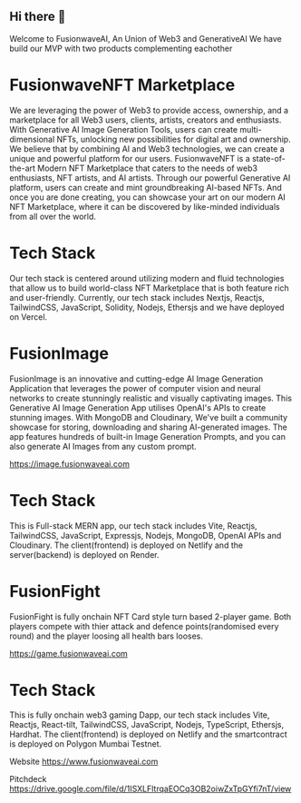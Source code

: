 ## Hi there 👋

Welcome to FusionwaveAI, An Union of Web3 and GenerativeAI
We have build our MVP with two products complementing eachother

# FusionwaveNFT Marketplace

We are leveraging the power of Web3 to provide access, ownership, and a marketplace for all Web3 users, clients, artists, creators and enthusiasts. With Generative AI Image Generation Tools, users can create multi-dimensional NFTs, unlocking new possibilities for digital art and ownership. We believe that by combining AI and Web3 technologies, we can create a unique and powerful platform for our users. FusionwaveNFT is a state-of-the-art Modern NFT Marketplace that caters to the needs of web3 enthusiasts, NFT artists, and AI artists. Through our powerful Generative AI platform, users can create and mint groundbreaking AI-based NFTs. And once you are done creating, you can showcase your art on our modern AI NFT Marketplace, where it can be discovered by like-minded individuals from all over the world.

# Tech Stack

Our tech stack is centered around utilizing modern and fluid technologies that allow us to build world-class NFT Marketplace that is both feature rich and user-friendly. Currently, our tech stack includes Nextjs, Reactjs, TailwindCSS, JavaScript, Solidity, Nodejs, Ethersjs and we have deployed on Vercel.

# FusionImage

FusionImage is an innovative and cutting-edge AI Image Generation Application that leverages the power of computer vision and neural networks to create stunningly realistic and visually captivating images.
This Generative AI Image Generation App utilises OpenAI's APIs to create stunning images. With MongoDB and Cloudinary, We've built a community showcase for storing, downloading and sharing AI-generated images. The app features hundreds of built-in Image Generation Prompts, and you can also generate AI Images from any custom prompt.

https://image.fusionwaveai.com

# Tech Stack

This is Full-stack MERN app, our tech stack includes Vite, Reactjs, TailwindCSS, JavaScript, Expressjs, Nodejs, MongoDB, OpenAI APIs and Cloudinary. The client(frontend) is deployed on Netlify and the server(backend) is deployed on Render.

# FusionFight

FusionFight is fully onchain NFT Card style turn based 2-player game. Both players compete with thier attack and defence points(randomised every round) and the player loosing all health bars looses.

https://game.fusionwaveai.com

# Tech Stack

This is fully onchain web3 gaming Dapp, our tech stack includes Vite, Reactjs, React-tilt, TailwindCSS, JavaScript, Nodejs, TypeScript, Ethersjs, Hardhat. The client(frontend) is deployed on Netlify and the smartcontract is deployed on Polygon Mumbai Testnet.

Website
https://www.fusionwaveai.com

Pitchdeck
https://drive.google.com/file/d/1ISXLFltrqaEOCq3OB2oiwZxTpGYfi7nT/view
